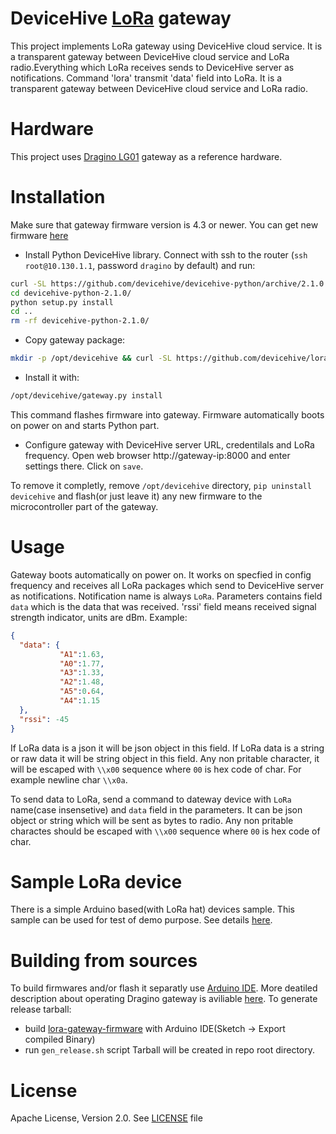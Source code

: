 # DeviceHive [LoRa](https://www.lora-alliance.org/) gateway
This project implements LoRa gateway using DeviceHive cloud service. It is a
transparent gateway between DeviceHive cloud service and LoRa radio.Everything
which LoRa receives sends to DeviceHive server as notifications. Command 'lora'
transmit 'data' field into LoRa. It is a transparent gateway between DeviceHive
cloud service and LoRa radio.

# Hardware
This project uses [Dragino LG01](http://www.dragino.com/products/lora/item/117-lg01-p.html)
gateway as a reference hardware.

# Installation
Make sure that gateway firmware version is 4.3 or newer. You can get new
firmware [here](http://www.dragino.com/downloads/index.php?dir=motherboards/ms14/Firmware/IoT/)
- Install Python DeviceHive library. Connect with ssh to the router
(`ssh root@10.130.1.1`, password `dragino` by default) and run:
```bash
curl -SL https://github.com/devicehive/devicehive-python/archive/2.1.0.tar.gz | tar zx
cd devicehive-python-2.1.0/
python setup.py install
cd ..
rm -rf devicehive-python-2.1.0/
```
- Copy gateway package:
```bash
mkdir -p /opt/devicehive && curl -SL https://github.com/devicehive/lora-gateway/releases/download/v0.0.1/gateway.tar.gz | tar zx -C /opt/devicehive
```
- Install it with:
```bash
/opt/devicehive/gateway.py install
```
This command flashes firmware into gateway. Firmware automatically boots on power on and
starts Python part.
- Configure gateway with DeviceHive server URL, credentilals and LoRa frequency. Open web
browser http://gateway-ip:8000 and enter settings there. Click on `save`.

To remove it completly, remove `/opt/devicehive` directory,
`pip uninstall devicehive` and flash(or just leave it) any new firmware to the
microcontroller part of the gateway.

# Usage
Gateway boots automatically on power on. It works on specfied in config frequency and
receives all LoRa packages which send to DeviceHive server as notifications. Notification
name is always `LoRa`.  Parameters contains field `data` which is the data that was received.
'rssi' field means received signal strength indicator, units are dBm.
Example:
```json
{
  "data": {
           "A1":1.63,
           "A0":1.77,
           "A3":1.33,
           "A2":1.48,
           "A5":0.64,
           "A4":1.15
  },
  "rssi": -45
}
```
If LoRa data is a json it will be json object in this field. If LoRa data is a string or raw data it
will be string object in this field. Any non pritable character, it will be escaped with `\\x00`
sequence where `00` is hex code of char. For example newline char `\\x0a`.

To send data to LoRa, send a command to dateway device with `LoRa` name(case
insensetive) and `data` field in the parameters. It can be json object or string which will be
sent as bytes to radio. Any non pritable charactes should be escaped with `\\x00` sequence
where `00` is hex code of char.

# Sample LoRa device
There is a simple Arduino based(with LoRa hat) devices sample. This sample can be used for
test of demo purpose. See details [here](./lora-demo-device).

# Building from sources
To build firmwares and/or flash it separatly use [Arduino IDE](https://www.arduino.cc/en/Main/Software).
More deatiled description about operating Dragino gateway is aviliable [here](http://www.dragino.com/downloads/downloads/UserManual/LG01_LoRa_Gateway_User_Manual.pdf).
To generate release tarball:
- build [lora-gateway-firmware](./lora-gateway-firmware) with Arduino IDE(Sketch -> Export
compiled Binary)
- run `gen_release.sh` script
Tarball will be created in repo root directory.

# License
Apache License, Version 2.0. See [LICENSE](./LICENSE) file
